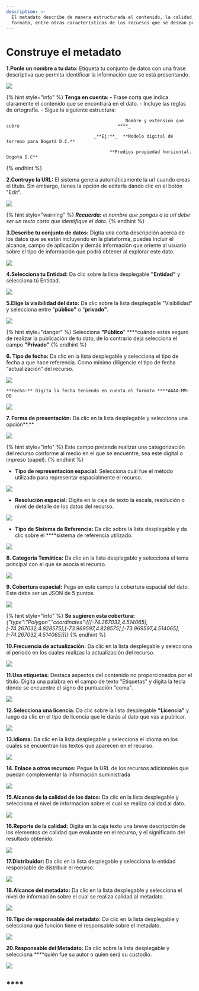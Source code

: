 ```yaml
---
description: >-
  El metadato describe de manera estructurada el contenido, la calidad, el
  formato, entre otras características de los recursos que se desean publicar.
---
```


# Construye el metadato

**1.Ponle un nombre a tu dato:** Etiqueta tu conjunto de datos con una frase descriptiva que permita identificar la información que se está presentando.

![](../.gitbook/assets/image%20%2870%29.png)

{% hint style="info" %}
**Tenga en cuenta: -** Frase corta que indica claramente el contenido que se encontrará en el dato. - Incluye las reglas de ortografía. - Sigue la siguiente estructura:

                                                _Nombre y extensión que cubre                                     ****_

                                     _**Ej:**_  **Modelo digital de terreno para Bogotá D.C.**

                                           **Predios propiedad horizontal. Bogotá D.C**
{% endhint %}

**2.Contruye la URL:** El sistema genera automáticamente la url cuando creas el titulo. Sin embargo, tienes la opción de editarla dando clic en el botón "Edit".

![](../.gitbook/assets/image%20%2850%29.png)

{% hint style="warning" %}
_**Recuerda:** el nombre que pongas a la url debe ser un texto corto que identifique el dato._
{% endhint %}

**3.Describe tu conjunto de datos:** Digita una corta descripción acerca de los datos que se están incluyendo en la plataforma, puedes incluir el alcance, campo de aplicación y demás información que oriente al usuario sobre el tipo de información que podrá obtener al explorar este dato.

![](../.gitbook/assets/image%20%285%29.png)

**4.Selecciona tu Entidad:** Da clic sobre la lista desplegable **"Entidad"** y selecciona tú Entidad.

![](../.gitbook/assets/image%20%2867%29.png)

**5.Elige la visibilidad del dato:** Da clic sobre la lista desplegable "Visibilidad" y selecciona entre "**público"** o "**privado"**. 

![](../.gitbook/assets/image%20%28141%29.png)

{% hint style="danger" %}
Selecciona **"Público**" ****cuándo estés seguro de realizar la publicación de tu dato, de lo contrario deja selecciona el campo **"Privado"**
{% endhint %}

**6. Tipo de fecha:** Da clic en la lista desplegable y selecciona el tipo de fecha a que hace referencia. Como mínimo diligencie el tipo de fecha “actualización” del recurso.

![](../.gitbook/assets/image%20%2876%29.png)

    **Fecha:** Digita la fecha teniendo en cuenta el formato ****AAAA-MM-DD

![](../.gitbook/assets/image%20%2856%29.png)

**7. Forma de presentación:** Da clic en la lista desplegable y selecciona una opción**.**

![](../.gitbook/assets/image%20%2843%29.png)

{% hint style="info" %}
Este campo pretende realizar una categorización del recurso conforme al medio en el que se encuentre, sea este digital o impreso \(papel\).
{% endhint %}

*  **Tipo de representación espacial:** Selecciona cuál fue el método utilizado para representar                                    espacialmente el recurso.

![](../.gitbook/assets/image%20%2844%29.png)

* **Resolución espacial:** Digita en la caja de texto la escala, resolución o nivel de detalle de los datos del recurso.

![](../.gitbook/assets/image%20%282%29.png)

* **Tipo de Sistema de Referencia:** Da clic sobre la lista desplegable y da clic sobre el ****sistema de referencia utilizado.

![](../.gitbook/assets/image%20%28131%29.png)

**8. Categoría Temática:** Da clic en la lista desplegable y selecciona el tema principal con el que se asocia el recurso.

![](../.gitbook/assets/image%20%2849%29.png)

**9. Cobertura espacial:** Pega en este campo la cobertura espacial del dato. Este debe ser un JSON de 5 puntos.

![](../.gitbook/assets/image%20%28152%29.png)

{% hint style="info" %}
**Se sugieren esta cobertura:** _{"type":"Polygon","coordinates":\[\[\[-74.267032,4.514065\],\[-74.267032,4.828575\],\[-73.969597,4.828575\],\[-73.969597,4.514065\],\[-74.267032,4.514065\]\]\]}_
{% endhint %}

**10.Frecuencia de actualización:** Da clic en la lista desplegable y selecciona el periodo en los cuales realizas la actualización del recurso.

![](../.gitbook/assets/image%20%2812%29.png)

**11.Usa etiquetas:**  Destaca aspectos del contenido no proporcionados por el título. Digita una palabra en el campo de texto "Etiquetas" y digita la tecla dónde se encuentre el signo de puntuación "coma".

![](../.gitbook/assets/image%20%2893%29.png)

**12.Selecciona una licencia:** Da clic sobre la lista desplegable **"Licencia"** y luego da clic en el tipo de licencia que le darás al dato que vas a publicar.

![](../.gitbook/assets/image%20%28118%29.png)

**13.Idioma:** Da clic en la lista desplegable y selecciona el idioma en los cuales se encuentran los textos que aparecen en el recurso.

![](../.gitbook/assets/image%20%28108%29.png)

**14. Enlace a otros recursos:** Pegue la URL de los recursos adicionales que puedan complementar la información suministrada

![](../.gitbook/assets/image%20%28104%29.png)

**15.Alcance de la calidad de los datos:** Da clic en la lista desplegable y selecciona el nivel de información sobre el cual se realiza calidad al dato. 

![](../.gitbook/assets/image%20%28114%29.png)

**16.Reporte de la calidad:** Digita en la caja texto una breve descripción de los elementos de calidad que evaluaste en el recurso, y el significado del resultado obtenido.

![](../.gitbook/assets/image%20%2821%29.png)

**17.Distribuidor:** Da clic en la lista desplegable y selecciona la entidad responsable de distribuir el recurso.

![](../.gitbook/assets/image%20%28122%29.png)

**18.Alcance del metadato:** Da clic en la lista desplegable y selecciona el nivel de información sobre el cual se realiza calidad al metadato. 

![](../.gitbook/assets/image%20%28114%29.png)

**19.Tipo de responsable del metadato:** Da clic en la lista desplegable y selecciona qué función tiene el responsable sobre el metadato.

![](../.gitbook/assets/image%20%28115%29.png)

**20.Responsable del Metadato:** Da clic sobre la lista desplegable y selecciona ****quién fue su autor o quien será su custodio.

![](../.gitbook/assets/image%20%28142%29.png)

## \*\*\*\*

